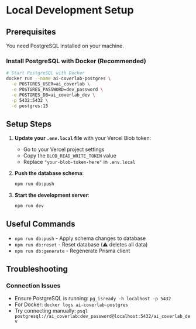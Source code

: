 # Local Development Setup

## Prerequisites

You need PostgreSQL installed on your machine.

### Install PostgreSQL with Docker (Recommended)
```bash
# Start PostgreSQL with Docker
docker run --name ai-coverlab-postgres \
  -e POSTGRES_USER=ai_coverlab \
  -e POSTGRES_PASSWORD=dev_password \
  -e POSTGRES_DB=ai_coverlab_dev \
  -p 5432:5432 \
  -d postgres:15
```

## Setup Steps

1. **Update your `.env.local` file** with your Vercel Blob token:
   - Go to your Vercel project settings
   - Copy the `BLOB_READ_WRITE_TOKEN` value
   - Replace `"your-blob-token-here"` in `.env.local`

2. **Push the database schema**:
   ```bash
   npm run db:push
   ```

3. **Start the development server**:
   ```bash
   npm run dev
   ```

## Useful Commands

- `npm run db:push` - Apply schema changes to database
- `npm run db:reset` - Reset database (⚠️ deletes all data)
- `npm run db:generate` - Regenerate Prisma client

## Troubleshooting

### Connection Issues
- Ensure PostgreSQL is running: `pg_isready -h localhost -p 5432`
- For Docker: `docker logs ai-coverlab-postgres`
- Try connecting manually: `psql postgresql://ai_coverlab:dev_password@localhost:5432/ai_coverlab_dev`